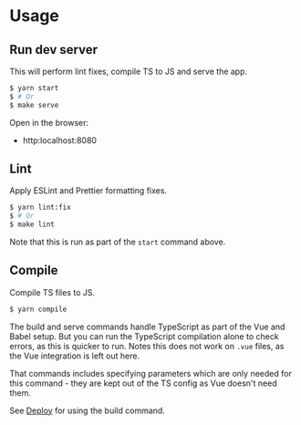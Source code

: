 # Usage

## Run dev server

This will perform lint fixes, compile TS to JS and serve the app.

```sh
$ yarn start
$ # Or
$ make serve
```

Open in the browser:

- http:localhost:8080


## Lint

Apply ESLint and Prettier formatting fixes.

```sh
$ yarn lint:fix
$ # Or
$ make lint
```

Note that this is run as part of the `start` command above.


## Compile

Compile TS files to JS.

```sh
$ yarn compile
```

The build and serve commands handle TypeScript as part of the Vue and Babel setup. But you can run the TypeScript compilation alone to check errors, as this is quicker to run. Notes this does not work on `.vue` files, as the Vue integration is left out here.

That commands includes specifying parameters which are only needed for this command - they are kept out of the TS config as Vue doesn't need them.

See [Deploy](deploy.md) for using the build command.
